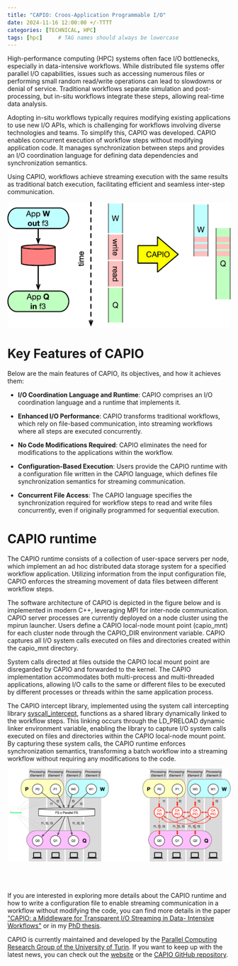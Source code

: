 ```yaml
---
title: "CAPIO: Croos-Application Programmable I/O" 
date: 2024-11-16 12:00:00 +/-TTTT
categories: [TECHNICAL, HPC]
tags: [hpc]     # TAG names should always be lowercase
---
```

High-performance computing (HPC) systems often face I/O bottlenecks, especially in data-intensive workflows. While distributed file systems offer parallel I/O capabilities, issues such as accessing numerous files or performing small random read/write operations can lead to slowdowns or denial of service. Traditional workflows separate simulation and post-processing, but in-situ workflows integrate these steps, allowing real-time data analysis.

Adopting in-situ workflows typically requires modifying existing applications to use new I/O APIs, which is challenging for workflows involving diverse technologies and teams. To simplify this, CAPIO was developed. CAPIO enables concurrent execution of workflow steps without modifying application code. It manages synchronization between steps and provides an I/O coordination language for defining data dependencies and synchronization semantics.

Using CAPIO, workflows achieve streaming execution with the same results as traditional batch execution, facilitating efficient and seamless inter-step communication.

![CAPIO transorms a batch execution into a streaming execution](assets/img/capio_1.png "CAPIO transorms a batch execution into a streaming execution")

# Key Features of CAPIO

Below are the main features of CAPIO, its objectives, and how it achieves them:

- **I/O Coordination Language and Runtime**: CAPIO comprises an I/O coordination language and a runtime that implements it.

- **Enhanced I/O Performance**: CAPIO transforms traditional workflows, which rely on file-based communication, into streaming workflows where all steps are executed concurrently.

- **No Code Modifications Required**: CAPIO eliminates the need for modifications to the applications within the workflow.

- **Configuration-Based Execution**: Users provide the CAPIO runtime with a configuration file written in the CAPIO language, which defines file synchronization semantics for streaming communication.

- **Concurrent File Access**: The CAPIO language specifies the synchronization required for workflow steps to read and write files concurrently, even if originally programmed for sequential execution.

# CAPIO runtime

The CAPIO runtime consists of a collection of user-space servers per node, which implement an ad hoc distributed data storage system for a specified workflow application. Utilizing information from the input configuration file, CAPIO enforces the streaming movement of data files between different workflow steps.

The software architecture of CAPIO is depicted in the figure below and is implemented in modern C++, leveraging MPI for inter-node communication. CAPIO server processes are currently deployed on a node cluster using the mpirun launcher. Users define a CAPIO local-node mount point (capio_mnt) for each cluster node through the CAPIO_DIR environment variable. CAPIO captures all I/O system calls executed on files and directories created within the capio_mnt directory.

System calls directed at files outside the CAPIO local mount point are disregarded by CAPIO and forwarded to the kernel. The CAPIO implementation accommodates both multi-process and multi-threaded applications, allowing I/O calls to the same or different files to be executed by different processes or threads within the same application process.

The CAPIO intercept library, implemented using the system call intercepting library [syscall_intercept](https://github.com/pmem/syscall_intercept), functions as a shared library dynamically linked to the workflow steps. This linking occurs through the LD_PRELOAD dynamic linker environment variable, enabling the library to capture I/O system calls executed on files and directories within the CAPIO local-node mount point. By capturing these system calls, the CAPIO runtime enforces synchronization semantics, transforming a batch workflow into a streaming workflow without requiring any modifications to the code.

![CAPIO runtime](assets/img/capio_4.png "CAPIO runtime") <br><br><br><br>

If you are interested in exploring more details about the CAPIO runtime and how to write a configuration file to enable streaming communication in a workflow without modifying the code, you can find more details in the paper ["CAPIO: a Middleware for Transparent I/O Streaming in Data- Intensive Workflows"](https://ieeexplore.ieee.org/document/10487074) or in my [PhD thesis](https://iris.unito.it/retrieve/bdc16bdd-a995-438f-a28c-a547d3f6aeaa/phdThesisMartinelli.pdf).

CAPIO is currently maintained and developed by the [Parallel Computing Research Group of the University of Turin](https://alpha.di.unito.it/). If you want to keep up with the latest news, you can check out the [website](https://capio.hpc4ai.it/) or the [CAPIO GitHub repository](https://github.com/High-Performance-IO/capio).
